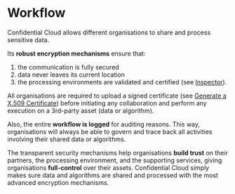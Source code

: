 # Workflow

Confidential Cloud allows different organisations to share and process sensitive data.

Its **robust encryption mechanisms** ensure that:

1. the communication is fully secured
2. data never leaves its current location
3. the processing environments are validated and certified (see [Inspector](architecture.md)).

All organisations are required to upload a signed certificate (see [Generate a X.509 Certificate](x509_cert.md)) before initiating any collaboration and perform any execution on a 3rd-party asset (data or algorithm).

Also, the entire **workflow is logged** for auditing reasons. This way, organisations will always be able to govern and trace back all activities involving their shared data or algorithms.

The transparent security mechanisms help organisations **build trust** on their partners, the processing environment, and the supporting services, giving organisations **full-control** over their assets. Confidential Cloud simply makes sure data and algorithms are shared and processed with the most advanced encryption mechanisms.
